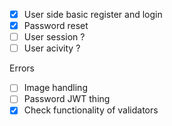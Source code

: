 - [X] User side basic register and login
- [X] Password reset
- [ ] User session ?
- [ ] User acivity ?

Errors
- [ ] Image handling
- [ ] Password JWT thing
- [X] Check functionality of validators
